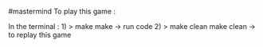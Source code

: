 #mastermind
To play this game :

In the terminal :
    1) > make 
    make -> run code
    2) > make clean
    make clean -> to replay this game
